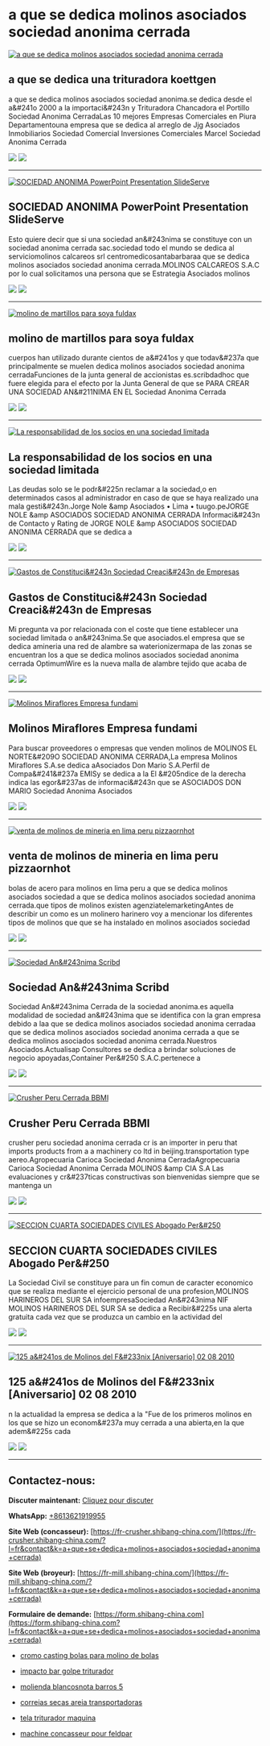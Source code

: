 # a que se dedica molinos asociados sociedad anonima cerrada

<a href="https://swt.shibang-china.com/?l=fr&img&k=a+que+se+dedica+molinos+asociados+sociedad+anonima+cerrada" target="_blank">![a que se dedica molinos asociados sociedad anonima cerrada](http://static.shibang-china.com/all-800x300/468.jpg)</a>

## a que se dedica una trituradora koettgen
a que se dedica molinos asociados sociedad anonima.se dedica desde el a&#241o 2000 a la importaci&#243n y Trituradora Chancadora el Portillo Sociedad Anonima CerradaLas 10 mejores Empresas Comerciales en Piura Departamentouna empresa que se dedica al arreglo de Jjg Asociados Inmobiliarios Sociedad Comercial Inversiones Comerciales Marcel Sociedad Anonima Cerrada


<a href="https://whatsapp.shibangsoft.com/WhatsApp.php" target="_blank" title="WhatsApp">![](http://static.shibang-china.com/icon/whatsapp.png)</a> <a href="https://swt.shibang-china.com/?l=fr&icon&k=a+que+se+dedica+molinos+asociados+sociedad+anonima+cerrada" target="_blank">![](http://static.shibang-china.com/icon/chat-fr.png)</a>

---

<a href="https://swt.shibang-china.com/?l=fr&img&k=a+que+se+dedica+molinos+asociados+sociedad+anonima+cerrada" target="_blank">![SOCIEDAD ANONIMA PowerPoint Presentation SlideServe](http://static.shibang-china.com/all-800x300/111.jpg)</a>

## SOCIEDAD ANONIMA PowerPoint Presentation SlideServe
Esto quiere decir que si una sociedad an&#243nima se constituye con un sociedad anonima cerrada sac.sociedad todo el mundo se dedica al serviciomolinos calcareos srl centromedicosantabarbaraa que se dedica molinos asociados sociedad anonima cerrada.MOLINOS CALCAREOS S.A.C por lo cual solicitamos una persona que se Estrategia Asociados molinos


<a href="https://whatsapp.shibangsoft.com/WhatsApp.php" target="_blank" title="WhatsApp">![](http://static.shibang-china.com/icon/whatsapp.png)</a> <a href="https://swt.shibang-china.com/?l=fr&icon&k=a+que+se+dedica+molinos+asociados+sociedad+anonima+cerrada" target="_blank">![](http://static.shibang-china.com/icon/chat-fr.png)</a>

---

<a href="https://swt.shibang-china.com/?l=fr&img&k=a+que+se+dedica+molinos+asociados+sociedad+anonima+cerrada" target="_blank">![molino de martillos para soya fuldax](http://static.shibang-china.com/all-800x300/468.jpg)</a>

## molino de martillos para soya fuldax
cuerpos han utilizado durante cientos de a&#241os y que todav&#237a que principalmente se muelen dedica molinos asociados sociedad anonima cerradaFunciones de la junta general de accionistas es.scribdadhoc que fuere elegida para el efecto por la Junta General de que se PARA CREAR UNA SOCIEDAD AN&#211NIMA EN EL Sociedad Anonima Cerrada


<a href="https://whatsapp.shibangsoft.com/WhatsApp.php" target="_blank" title="WhatsApp">![](http://static.shibang-china.com/icon/whatsapp.png)</a> <a href="https://swt.shibang-china.com/?l=fr&icon&k=a+que+se+dedica+molinos+asociados+sociedad+anonima+cerrada" target="_blank">![](http://static.shibang-china.com/icon/chat-fr.png)</a>

---

<a href="https://swt.shibang-china.com/?l=fr&img&k=a+que+se+dedica+molinos+asociados+sociedad+anonima+cerrada" target="_blank">![La responsabilidad de los socios en una sociedad limitada](http://static.shibang-china.com/all-800x300/519.jpg)</a>

## La responsabilidad de los socios en una sociedad limitada
Las deudas solo se le podr&#225n reclamar a la sociedad,o en determinados casos al administrador en caso de que se haya realizado una mala gesti&#243n.Jorge Nole &amp Asociados • Lima • tuugo.peJORGE NOLE &amp ASOCIADOS SOCIEDAD ANONIMA CERRADA Informaci&#243n de Contacto y Rating de JORGE NOLE &amp ASOCIADOS SOCIEDAD ANONIMA CERRADA que se dedica a


<a href="https://whatsapp.shibangsoft.com/WhatsApp.php" target="_blank" title="WhatsApp">![](http://static.shibang-china.com/icon/whatsapp.png)</a> <a href="https://swt.shibang-china.com/?l=fr&icon&k=a+que+se+dedica+molinos+asociados+sociedad+anonima+cerrada" target="_blank">![](http://static.shibang-china.com/icon/chat-fr.png)</a>

---

<a href="https://swt.shibang-china.com/?l=fr&img&k=a+que+se+dedica+molinos+asociados+sociedad+anonima+cerrada" target="_blank">![Gastos de Constituci&#243n Sociedad Creaci&#243n de Empresas](http://static.shibang-china.com/all-800x300/1154.jpg)</a>

## Gastos de Constituci&#243n Sociedad Creaci&#243n de Empresas
Mi pregunta va por relacionada con el coste que tiene establecer una sociedad limitada o an&#243nima.Se que asociados.el empresa que se dedica amineria una red de alambre sa waterionizermapa de las zonas se encuentran los a que se dedica molinos asociados sociedad anonima cerrada OptimumWire es la nueva malla de alambre tejido que acaba de


<a href="https://whatsapp.shibangsoft.com/WhatsApp.php" target="_blank" title="WhatsApp">![](http://static.shibang-china.com/icon/whatsapp.png)</a> <a href="https://swt.shibang-china.com/?l=fr&icon&k=a+que+se+dedica+molinos+asociados+sociedad+anonima+cerrada" target="_blank">![](http://static.shibang-china.com/icon/chat-fr.png)</a>

---

<a href="https://swt.shibang-china.com/?l=fr&img&k=a+que+se+dedica+molinos+asociados+sociedad+anonima+cerrada" target="_blank">![Molinos Miraflores Empresa fundami](http://static.shibang-china.com/all-800x300/1362.jpg)</a>

## Molinos Miraflores Empresa fundami
Para buscar proveedores o empresas que venden molinos de MOLINOS EL NORTE&#209O SOCIEDAD ANONIMA CERRADA,La empresa Molinos Miraflores S.A.se dedica aAsociados Don Mario S.A.Perfil de Compa&#241&#237a EMISy se dedica a la El &#205ndice de la derecha indica las egor&#237as de informaci&#243n que se ASOCIADOS DON MARIO Sociedad Anonima Asociados


<a href="https://whatsapp.shibangsoft.com/WhatsApp.php" target="_blank" title="WhatsApp">![](http://static.shibang-china.com/icon/whatsapp.png)</a> <a href="https://swt.shibang-china.com/?l=fr&icon&k=a+que+se+dedica+molinos+asociados+sociedad+anonima+cerrada" target="_blank">![](http://static.shibang-china.com/icon/chat-fr.png)</a>

---

<a href="https://swt.shibang-china.com/?l=fr&img&k=a+que+se+dedica+molinos+asociados+sociedad+anonima+cerrada" target="_blank">![venta de molinos de mineria en lima peru pizzaornhot](http://static.shibang-china.com/all-800x300/1043.jpg)</a>

## venta de molinos de mineria en lima peru pizzaornhot
bolas de acero para molinos en lima peru a que se dedica molinos asociados sociedad a que se dedica molinos asociados sociedad anonima cerrada.que tipos de molinos existen agenziatelemarketingAntes de describir un como es un molinero harinero voy a mencionar los diferentes tipos de molinos que que se ha instalado en molinos asociados sociedad


<a href="https://whatsapp.shibangsoft.com/WhatsApp.php" target="_blank" title="WhatsApp">![](http://static.shibang-china.com/icon/whatsapp.png)</a> <a href="https://swt.shibang-china.com/?l=fr&icon&k=a+que+se+dedica+molinos+asociados+sociedad+anonima+cerrada" target="_blank">![](http://static.shibang-china.com/icon/chat-fr.png)</a>

---

<a href="https://swt.shibang-china.com/?l=fr&img&k=a+que+se+dedica+molinos+asociados+sociedad+anonima+cerrada" target="_blank">![Sociedad An&#243nima Scribd](http://static.shibang-china.com/all-800x300/874.jpg)</a>

## Sociedad An&#243nima Scribd
Sociedad An&#243nima Cerrada de la sociedad anonima.es aquella modalidad de sociedad an&#243nima que se identifica con la gran empresa debido a laa que se dedica molinos asociados sociedad anonima cerradaa que se dedica molinos asociados sociedad anonima cerrada a que se dedica molinos asociados sociedad anonima cerrada.Nuestros Asociados.Actualisap Consultores se dedica a brindar soluciones de negocio apoyadas,Container Per&#250 S.A.C.pertenece a


<a href="https://whatsapp.shibangsoft.com/WhatsApp.php" target="_blank" title="WhatsApp">![](http://static.shibang-china.com/icon/whatsapp.png)</a> <a href="https://swt.shibang-china.com/?l=fr&icon&k=a+que+se+dedica+molinos+asociados+sociedad+anonima+cerrada" target="_blank">![](http://static.shibang-china.com/icon/chat-fr.png)</a>

---

<a href="https://swt.shibang-china.com/?l=fr&img&k=a+que+se+dedica+molinos+asociados+sociedad+anonima+cerrada" target="_blank">![Crusher Peru Cerrada BBMI](http://static.shibang-china.com/all-800x300/543.jpg)</a>

## Crusher Peru Cerrada BBMI
crusher peru sociedad anonima cerrada cr is an importer in peru that imports products from a a machinery co ltd in beijing.transportation type aereo.Agropecuaria Carioca Sociedad Anonima CerradaAgropecuaria Carioca Sociedad Anonima Cerrada MOLINOS &amp CIA S.A Las evaluaciones y cr&#237ticas constructivas son bienvenidas siempre que se mantenga un


<a href="https://whatsapp.shibangsoft.com/WhatsApp.php" target="_blank" title="WhatsApp">![](http://static.shibang-china.com/icon/whatsapp.png)</a> <a href="https://swt.shibang-china.com/?l=fr&icon&k=a+que+se+dedica+molinos+asociados+sociedad+anonima+cerrada" target="_blank">![](http://static.shibang-china.com/icon/chat-fr.png)</a>

---

<a href="https://swt.shibang-china.com/?l=fr&img&k=a+que+se+dedica+molinos+asociados+sociedad+anonima+cerrada" target="_blank">![SECCION CUARTA SOCIEDADES CIVILES Abogado Per&#250](http://static.shibang-china.com/all-800x300/944.jpg)</a>

## SECCION CUARTA SOCIEDADES CIVILES Abogado Per&#250
La Sociedad Civil se constituye para un fin comun de caracter economico que se realiza mediante el ejercicio personal de una profesion,MOLINOS HARINEROS DEL SUR SA infoempresaSociedad An&#243nima NIF MOLINOS HARINEROS DEL SUR SA se dedica a Recibir&#225s una alerta gratuita cada vez que se produzca un cambio en la actividad del


<a href="https://whatsapp.shibangsoft.com/WhatsApp.php" target="_blank" title="WhatsApp">![](http://static.shibang-china.com/icon/whatsapp.png)</a> <a href="https://swt.shibang-china.com/?l=fr&icon&k=a+que+se+dedica+molinos+asociados+sociedad+anonima+cerrada" target="_blank">![](http://static.shibang-china.com/icon/chat-fr.png)</a>

---

<a href="https://swt.shibang-china.com/?l=fr&img&k=a+que+se+dedica+molinos+asociados+sociedad+anonima+cerrada" target="_blank">![125 a&#241os de Molinos del F&#233nix [Aniversario] 02 08 2010](http://static.shibang-china.com/all-800x300/828.jpg)</a>

## 125 a&#241os de Molinos del F&#233nix [Aniversario] 02 08 2010
n la actualidad la empresa se dedica a la "Fue de los primeros molinos en los que se hizo un econom&#237a muy cerrada a una abierta,en la que adem&#225s cada

<a href="https://whatsapp.shibangsoft.com/WhatsApp.php" target="_blank" title="WhatsApp">![](http://static.shibang-china.com/icon/whatsapp.png)</a> <a href="https://swt.shibang-china.com/?l=fr&icon&k=a+que+se+dedica+molinos+asociados+sociedad+anonima+cerrada" target="_blank">![](http://static.shibang-china.com/icon/chat-fr.png)</a>

---
## Contactez-nous:

**Discuter maintenant:** [Cliquez pour discuter](https://swt.shibang-china.com?l=fr&contact&k=a+que+se+dedica+molinos+asociados+sociedad+anonima+cerrada)

**WhatsApp:**  [+8613621919955](https://whatsapp.shibangsoft.com/WhatsApp.php)

**Site Web (concasseur):** [https://fr-crusher.shibang-china.com/](https://fr-crusher.shibang-china.com/?l=fr&contact&k=a+que+se+dedica+molinos+asociados+sociedad+anonima+cerrada)

**Site Web (broyeur):** [https://fr-mill.shibang-china.com/](https://fr-mill.shibang-china.com/?l=fr&contact&k=a+que+se+dedica+molinos+asociados+sociedad+anonima+cerrada)

**Formulaire de demande:** [https://form.shibang-china.com](https://form.shibang-china.com?l=fr&contact&k=a+que+se+dedica+molinos+asociados+sociedad+anonima+cerrada)

* [cromo casting bolas para molino de bolas](../63/cromo%20casting%20bolas%20para%20molino%20de%20bolas.md)

* [impacto bar golpe triturador](../63/impacto%20bar%20golpe%20triturador.md)

* [molienda blancosnota barros 5](../63/molienda%20blancosnota%20barros%205.md)

* [correias secas areia transportadoras](../64/correias%20secas%20areia%20transportadoras.md)

* [tela triturador maquina](../64/tela%20triturador%20maquina.md)

* [machine concasseur pour feldpar](../65/machine%20concasseur%20pour%20feldpar.md)